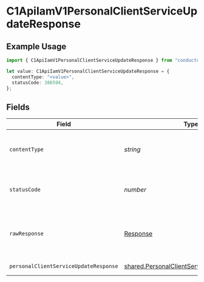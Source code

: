 # C1ApiIamV1PersonalClientServiceUpdateResponse

## Example Usage

```typescript
import { C1ApiIamV1PersonalClientServiceUpdateResponse } from "conductorone-sdk-typescript/sdk/models/operations";

let value: C1ApiIamV1PersonalClientServiceUpdateResponse = {
  contentType: "<value>",
  statusCode: 386594,
};
```

## Fields

| Field                                                                                                           | Type                                                                                                            | Required                                                                                                        | Description                                                                                                     |
| --------------------------------------------------------------------------------------------------------------- | --------------------------------------------------------------------------------------------------------------- | --------------------------------------------------------------------------------------------------------------- | --------------------------------------------------------------------------------------------------------------- |
| `contentType`                                                                                                   | *string*                                                                                                        | :heavy_check_mark:                                                                                              | HTTP response content type for this operation                                                                   |
| `statusCode`                                                                                                    | *number*                                                                                                        | :heavy_check_mark:                                                                                              | HTTP response status code for this operation                                                                    |
| `rawResponse`                                                                                                   | [Response](https://developer.mozilla.org/en-US/docs/Web/API/Response)                                           | :heavy_check_mark:                                                                                              | Raw HTTP response; suitable for custom response parsing                                                         |
| `personalClientServiceUpdateResponse`                                                                           | [shared.PersonalClientServiceUpdateResponse](../../../sdk/models/shared/personalclientserviceupdateresponse.md) | :heavy_minus_sign:                                                                                              | Successful response                                                                                             |